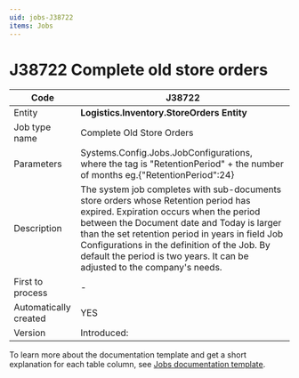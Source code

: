 ```yaml
---
uid: jobs-J38722
items: Jobs
---
```


# J38722 Complete old store orders

| Code                  | J38722                                                      |
| --------------------- | ------------------------------------------------------------|
| Entity                | **Logistics.Inventory.StoreOrders Entity**                  |
| Job type name         | Complete Old Store Orders                                   |
| Parameters            | Systems.Config.Jobs.JobConfigurations, <br/>where the tag is "RetentionPeriod" + the number of months eg.{"RetentionPeriod":24}          |
| Description           | The system job completes with sub-documents store orders whose Retention period has expired. Expiration occurs when the period between the Document date and Today is larger than the set retention period in years in field Job Configurations in the definition of the Job. By default the period is two years. It can be adjusted to the company's needs.|
| First to process      | \-                                                          |
| Automatically created | YES                                                         |
| Version               | Introduced:                                                 |

To learn more about the documentation template and get a short explanation for each table column, see [Jobs documentation template](template.md).

